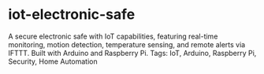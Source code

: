 # iot-electronic-safe
A secure electronic safe with IoT capabilities, featuring real-time monitoring, motion detection, temperature sensing, and remote alerts via IFTTT. Built with Arduino and Raspberry Pi. Tags: IoT, Arduino, Raspberry Pi, Security, Home Automation
